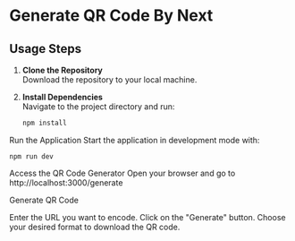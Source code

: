 # Generate QR Code By Next

## Usage Steps

1. **Clone the Repository**  
   Download the repository to your local machine.

2. **Install Dependencies**  
   Navigate to the project directory and run:
   ```bash
   npm install
Run the Application
Start the application in development mode with:

    npm run dev

Access the QR Code Generator
Open your browser and go to http://localhost:3000/generate

Generate QR Code

Enter the URL you want to encode.
Click on the "Generate" button.
Choose your desired format to download the QR code.

